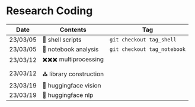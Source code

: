 # Research Coding 


|Date | Contents | Tag |
|---| ---|  ---| 
| 23/03/05 | 🦀 shell scripts |  `git checkout tag_shell` | 
| 23/03/05 | 📒 notebook analysis | `git checkout tag_notebook` | 
| 23/03/12 | ✖️✖️✖️ multiprocessing | | 
| 23/03/12 | ⛪️ library construction | 
| 23/03/19 | 🤗 huggingface vision | 
| 23/03/19 | 🤗 huggingface nlp |




